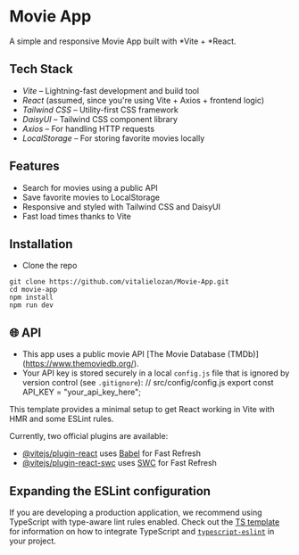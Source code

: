 # Movie App

A simple and responsive Movie App built with *Vite + *React.

## Tech Stack

- _Vite_ – Lightning-fast development and build tool
- _React_ (assumed, since you're using Vite + Axios + frontend logic)
- _Tailwind CSS_ – Utility-first CSS framework
- _DaisyUI_ – Tailwind CSS component library
- _Axios_ – For handling HTTP requests
- _LocalStorage_ – For storing favorite movies locally

## Features

- Search for movies using a public API
- Save favorite movies to LocalStorage
- Responsive and styled with Tailwind CSS and DaisyUI
- Fast load times thanks to Vite

## Installation

- Clone the repo

```
git clone https://github.com/vitalielozan/Movie-App.git
cd movie-app
npm install
npm run dev

```

## 🌐 API

- This app uses a public movie API [The Movie Database (TMDb)] (https://www.themoviedb.org/).
- Your API key is stored securely in a local `config.js` file that is ignored by version control (see `.gitignore`):
  // src/config/config.js
  export const API_KEY = "your_api_key_here";

This template provides a minimal setup to get React working in Vite with HMR and some ESLint rules.

Currently, two official plugins are available:

- [@vitejs/plugin-react](https://github.com/vitejs/vite-plugin-react/blob/main/packages/plugin-react) uses [Babel](https://babeljs.io/) for Fast Refresh
- [@vitejs/plugin-react-swc](https://github.com/vitejs/vite-plugin-react/blob/main/packages/plugin-react-swc) uses [SWC](https://swc.rs/) for Fast Refresh

## Expanding the ESLint configuration

If you are developing a production application, we recommend using TypeScript with type-aware lint rules enabled. Check out the [TS template](https://github.com/vitejs/vite/tree/main/packages/create-vite/template-react-ts) for information on how to integrate TypeScript and [`typescript-eslint`](https://typescript-eslint.io) in your project.
